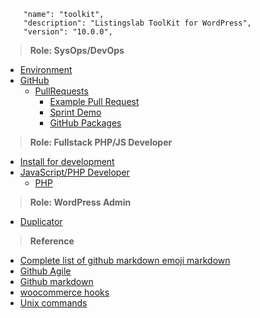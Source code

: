 ```
	"name": "toolkit",
	"description": "Listingslab ToolKit for WordPress",
	"version": "10.0.0",
```

> **Role: SysOps/DevOps**

- [Environment](./md/001_Environment.md) 
- [GitHub](./003_GitHub.md)
	- [PullRequests](./md/006_Pull_Requests.md)
		- [Example Pull Request](./md/005_Pull_Request.md) 
		- [Sprint Demo](./md/008_Sprint_Demo.md) 
		- [GitHub Packages](./md/013_githubpackages.md) 

> **Role: Fullstack PHP/JS Developer**
- [Install for development](./md/011_Install.md) 
- [JavaScript/PHP Developer](./md/009_JS_Dev.md)
	- [PHP](./md/004_PHP.md)

> **Role: WordPress Admin**
- [Duplicator ](./md/002_Duplicator.md) 

> **Reference**

- [Complete list of github markdown emoji markdown](https://gist.github.com/rxaviers/7360908)
- [Github Agile](https://github.com/features/project-management/)
- [Github markdown](https://wordpress.com/support/markdown-quick-reference)
- [woocommerce hooks](https://woocommerce.github.io/code-reference/hooks/hooks.html)
- [Unix commands](./md/012_Unix.md)